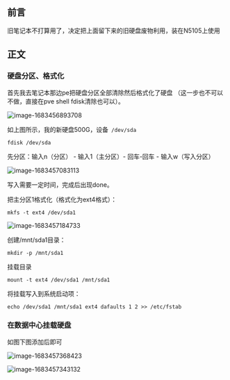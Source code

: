 ## 前言

旧笔记本不打算用了，决定把上面留下来的旧硬盘废物利用，装在N5105上使用


## 正文
### 硬盘分区、格式化
首先我去笔记本那边pe把硬盘分区全部清除然后格式化了硬盘 （这一步也不可以不做，直接在pve shell fdisk清除也可以）。

![image-1683456893708](https://file.losey.top/blog/image-1683456893708.png)

如上图所示，我的新硬盘500G，设备` /dev/sda`
```
fdisk /dev/sda
```
先分区：输入n（分区） - 输入1（主分区）- 回车-回车 - 输入w（写入分区）

![image-1683457083113](https://file.losey.top/blog/image-1683457083113.png)

写入需要一定时间，完成后出现done。

把主分区1格式化（格式化为ext4格式）：
```
mkfs -t ext4 /dev/sda1
```
![image-1683457184733](https://file.losey.top/blog/image-1683457184733.png)

创建/mnt/sda1目录：
```
mkdir -p /mnt/sda1
```
挂载目录
```
mount -t ext4 /dev/sda1 /mnt/sda1
```

将挂载写入到系统启动项：
```
echo /dev/sda1 /mnt/sda1 ext4 dafaults 1 2 >> /etc/fstab
```

### 在数据中心挂载硬盘
如图下图添加后即可

![image-1683457368423](https://file.losey.top/blog/image-1683457368423.png)

![image-1683457343132](https://file.losey.top/blog/image-1683457343132.png)


